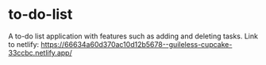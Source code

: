# to-do-list
A to-do list application with features such as adding and deleting tasks.
Link to netlify: https://66634a60d370ac10d12b5678--guileless-cupcake-33ccbc.netlify.app/
